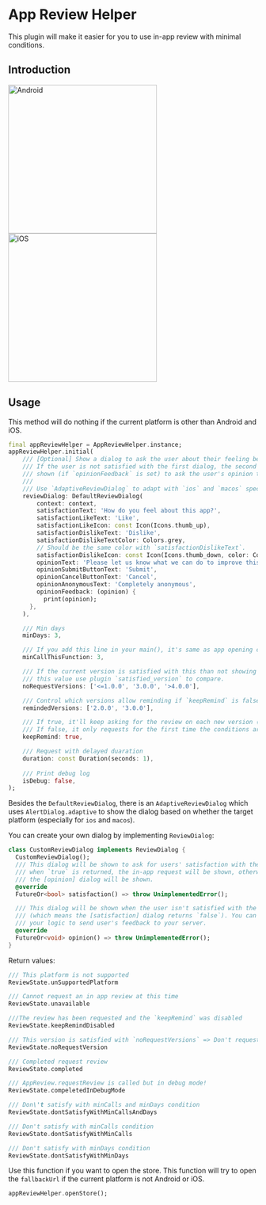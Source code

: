 # App Review Helper

This plugin will make it easier for you to use in-app review with minimal conditions.

## Introduction

<p>
    <img src="https://raw.githubusercontent.com/lamnhan066/app_review_helper/main/assets/intro/AppReviewHelperANDROID.webp" alt="Android" width="300"/>
    <img src="https://raw.githubusercontent.com/lamnhan066/app_review_helper/main/assets/intro/AppReviewHelperIOS.webp" alt="iOS" width="300"/>
</p>

## Usage

This method will do nothing if the current platform is other than Android and iOS.

``` dart
final appReviewHelper = AppReviewHelper.instance;
appReviewHelper.initial(
    /// [Optional] Show a dialog to ask the user about their feeling before the review. 
    /// If the user is not satisfied with the first dialog, the second dialog will be 
    /// shown (if `opinionFeedback` is set) to ask the user's opinion to make the app better. 
    ///
    /// Use `AdaptiveReviewDialog` to adapt with `ios` and `macos` specific UI.
    reviewDialog: DefaultReviewDialog(
        context: context,
        satisfactionText: 'How do you feel about this app?',
        satisfactionLikeText: 'Like',
        satisfactionLikeIcon: const Icon(Icons.thumb_up),
        satisfactionDislikeText: 'Dislike',
        satisfactionDislikeTextColor: Colors.grey,
        // Should be the same color with `satisfactionDislikeText`.
        satisfactionDislikeIcon: const Icon(Icons.thumb_down, color: Colors.grey),
        opinionText: 'Please let us know what we can do to improve this app',
        opinionSubmitButtonText: 'Submit',
        opinionCancelButtonText: 'Cancel',
        opinionAnonymousText: 'Completely anonymous',
        opinionFeedback: (opinion) {
          print(opinion);
      },
    ),

    /// Min days
    minDays: 3,

    /// If you add this line in your main(), it's same as app opening count
    minCallThisFunction: 3,

    /// If the current version is satisfied with this than not showing the request
    /// this value use plugin `satisfied_version` to compare.
    noRequestVersions: ['<=1.0.0', '3.0.0', '>4.0.0'],

    /// Control which versions allow reminding if `keepRemind` is false
    remindedVersions: ['2.0.0', '3.0.0'],

    /// If true, it'll keep asking for the review on each new version (and satisfy with all the above conditions).
    /// If false, it only requests for the first time the conditions are satisfied.
    keepRemind: true,

    /// Request with delayed duaration
    duration: const Duration(seconds: 1),
    
    /// Print debug log
    isDebug: false,
);
```

Besides the `DefaultReviewDialog`, there is an `AdaptiveReviewDialog` which uses `AlertDialog.adaptive` to show the dialog based on whether the target platform (especially for `ios` and `macos`).

You can create your own dialog by implementing `ReviewDialog`:

```dart
class CustomReviewDialog implements ReviewDialog {
  CustomReviewDialog();
  /// This dialog will be shown to ask for users' satisfaction with the app,
  /// when `true` is returned, the in-app request will be shown, otherwise
  /// the [opinion] dialog will be shown.
  @override
  FutureOr<bool> satisfaction() => throw UnimplementedError();

  /// This dialog will be shown when the user isn't satisfied with the app
  /// (which means the [satisfaction] dialog returns `false`). You can write
  /// your logic to send user's feedback to your server.
  @override
  FutureOr<void> opinion() => throw UnimplementedError();
}

```

Return values:

``` dart
/// This platform is not supported
ReviewState.unSupportedPlatform

/// Cannot request an in app review at this time
ReviewState.unavailable

///The review has been requested and the `keepRemind` was disabled
ReviewState.keepRemindDisabled

/// This version is satisfied with `noRequestVersions` => Don't request
ReviewState.noRequestVersion

/// Completed request review
ReviewState.completed

/// AppReview.requestReview is called but in debug mode!
ReviewState.compeletedInDebugMode

/// Don\'t satisfy with minCalls and minDays condition
ReviewState.dontSatisfyWithMinCallsAndDays

/// Don't satisfy with minCalls condition
ReviewState.dontSatisfyWithMinCalls

/// Don't satisfy with minDays condition
ReviewState.dontSatisfyWithMinDays
```

Use this function if you want to open the store. This function will try to open the `fallbackUrl` if the current platform is not Android or iOS.

``` dart
appReviewHelper.openStore();
```
